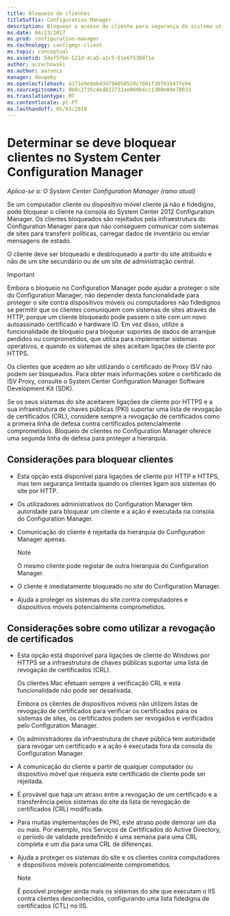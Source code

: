 ```yaml
---
title: Bloqueio de clientes
titleSuffix: Configuration Manager
description: Bloquear o acesso de cliente para segurança do sistema utilizando o System Center Configuration Manager.
ms.date: 04/23/2017
ms.prod: configuration-manager
ms.technology: configmgr-client
ms.topic: conceptual
ms.assetid: 54ef5fbb-521d-4ca5-a1c5-61e6f538d71e
author: aczechowski
ms.author: aaroncz
manager: dougeby
ms.openlocfilehash: 4371e9ede643d794058520cf001f30f01b47fe94
ms.sourcegitcommit: 0b0c2735c4ed822731ae069b4cc1380e89e78933
ms.translationtype: MT
ms.contentlocale: pt-PT
ms.lasthandoff: 05/03/2018
---
```

# <a name="determine-whether-to-block-clients-in-system-center-configuration-manager"></a>Determinar se deve bloquear clientes no System Center Configuration Manager

*Aplica-se a: O System Center Configuration Manager (ramo atual)*

Se um computador cliente ou dispositivo móvel cliente já não é fidedigno, pode bloquear o cliente na consola do System Center 2012 Configuration Manager. Os clientes bloqueados são rejeitados pela infraestrutura do Configuration Manager para que não conseguem comunicar com sistemas de sites para transferir políticas, carregar dados de inventário ou enviar mensagens de estado.  

 O cliente deve ser bloqueado e desbloqueado a partir do site atribuído e não de um site secundário ou de um site de administração central.  

> [!IMPORTANT]  
>  Embora o bloqueio no Configuration Manager pode ajudar a proteger o site do Configuration Manager, não depender desta funcionalidade para proteger o site contra dispositivos móveis ou computadores não fidedignos se permitir que os clientes comuniquem com sistemas de sites através de HTTP, porque um cliente bloqueado pode passem o site com um novo autoassinado certificado e hardware ID. Em vez disso, utilize a funcionalidade de bloqueio para bloquear suportes de dados de arranque perdidos ou comprometidos, que utiliza para implementar sistemas operativos, e quando os sistemas de sites aceitam ligações de cliente por HTTPS.  

 Os clientes que acedem ao site utilizando o certificado de Proxy ISV não podem ser bloqueados. Para obter mais informações sobre o certificado de ISV Proxy, consulte o System Center Configuration Manager Software Development Kit (SDK).  

 Se os seus sistemas do site aceitarem ligações de cliente por HTTPS e a sua infraestrutura de chaves públicas (PKI) suportar uma lista de revogação de certificados (CRL), considere sempre a revogação de certificados como a primeira linha de defesa contra certificados potencialmente comprometidos. Bloqueio de clientes no Configuration Manager oferece uma segunda linha de defesa para proteger a hierarquia.  

##  <a name="BKMK_Block_vs_CRL"></a> Considerações para bloquear clientes  

-   Esta opção está disponível para ligações de cliente por HTTP e HTTPS, mas tem segurança limitada quando os clientes ligam aos sistemas do site por HTTP.  

-   Os utilizadores administrativos do Configuration Manager têm autoridade para bloquear um cliente e a ação é executada na consola do Configuration Manager.  

-   Comunicação do cliente é rejeitada da hierarquia do Configuration Manager apenas.  

    > [!NOTE]  
    >  O mesmo cliente pode registar de outra hierarquia do Configuration Manager.  

-   O cliente é imediatamente bloqueado no site do Configuration Manager.  

-   Ajuda a proteger os sistemas do site contra computadores e dispositivos móveis potencialmente comprometidos.  

## <a name="considerations-for-using-certificate-revocation"></a>Considerações sobre como utilizar a revogação de certificados  

-   Esta opção está disponível para ligações de cliente do Windows por HTTPS se a infraestrutura de chaves públicas suportar uma lista de revogação de certificados (CRL).  

     Os clientes Mac efetuam sempre a verificação CRL e esta funcionalidade não pode ser desativada.  

     Embora os clientes de dispositivos móveis não utilizem listas de revogação de certificados para verificar os certificados para os sistemas de sites, os certificados podem ser revogados e verificados pelo Configuration Manager.  

-   Os administradores da infraestrutura de chave pública tem autoridade para revogar um certificado e a ação é executada fora da consola do Configuration Manager.  

-   A comunicação do cliente a partir de qualquer computador ou dispositivo móvel que requeira este certificado de cliente pode ser rejeitada.  

-   É provável que haja um atraso entre a revogação de um certificado e a transferência pelos sistemas do site da lista de revogação de certificados (CRL) modificada.  

-   Para muitas implementações de PKI, este atraso pode demorar um dia ou mais. Por exemplo, nos Serviços de Certificados do Active Directory, o período de validade predefinido é uma semana para uma CRL completa e um dia para uma CRL de diferenças.  

-   Ajuda a proteger os sistemas do site e os clientes contra computadores e dispositivos móveis potencialmente comprometidos.  

    > [!NOTE]  
    >  É possível proteger ainda mais os sistemas do site que executam o IIS contra clientes desconhecidos, configurando uma lista fidedigna de certificados (CTL) no IIS.  
